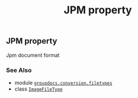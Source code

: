 ﻿---
title: JPM property
second_title: GroupDocs.Conversion for Python via .NET API References
description: 
type: docs
weight: 320
url: /python-net/groupdocs.conversion.filetypes/imagefiletype/jpm/
is_root: false
---

## JPM property


Jpm document format

### See Also
* module [`groupdocs.conversion.filetypes`](../../)
* class [`ImageFileType`](/conversion/python-net/groupdocs.conversion.filetypes/imagefiletype)
